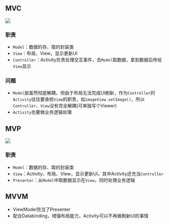 ## MVC
![](https://gitee.com/hysbtr/pic/raw/master/mvc.png)

### 职责
* `Model`：数据的存、取的封装类
* `View`：布局、View，显示更新UI
* `Controller`：Activity负责处理交互事件，去`Model`取数据，拿到数据后传给`View`显示

### 问题
* `Model`层虽然彻底解耦，但由于布局无法完成UI刷新，作为`Controller`的`Activity`往往要承担`View`的职责，如`imageView.setImage()`，所以`Controller`、`View`没有完全解耦(可单独写个Viewer)
* `Activity`也要做业务逻辑处理

## MVP
![](https://gitee.com/hysbtr/pic/raw/master/mvc.png)

### 职责
* `Model`：数据的存、取的封装类
* `View`：Activity、布局、View，显示更新UI，其中Activity还充当`Controller`
* `Presenter`：从`Model`中取数据显示在`View`，同时处理业务逻辑

## MVVM
* ViewModel充当了Presenter
* 配合Databinding，增强布局能力，Activity可以不再做刷新UI的事情